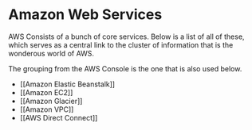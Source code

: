 # Amazon Web Services

AWS Consists of a bunch of core services. Below is a list of all of these, which serves as a central link to the cluster of information that is the wonderous world of AWS.

The grouping from the AWS Console is the one that is also used below.

- [[Amazon Elastic Beanstalk]]
- [[Amazon EC2]]
- [[Amazon Glacier]]
- [[Amazon VPC]]
- [[AWS Direct Connect]]
